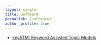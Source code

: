 ```yaml
---
layout: single
title: Software 
permalink: /software/
author_profile: true
---
```


* [keyATM: Keyword Assisted Topic Models](https://shusei-e.github.io/keyATM/)

